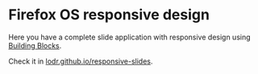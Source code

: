# Firefox OS responsive design

Here you have a complete slide application with responsive design using [Building Blocks](buildingfirefoxos.com).

Check it in [lodr.github.io/responsive-slides](https://delapuente.github.io/responsive-slides).
